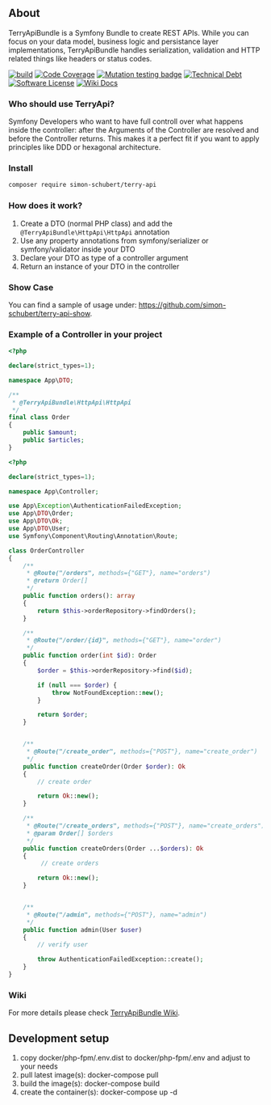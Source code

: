 ## About
TerryApiBundle is a Symfony Bundle to create REST APIs. While you can focus on your data model, business logic and persistance layer implementations, TerryApiBundle handles serialization, validation and HTTP related things like headers or status codes.

[![build](https://github.com/simon-schubert/terry-api/workflows/build/badge.svg)](https://github.com/simon-schubert/terry-api)
[![Code Coverage](https://codecov.io/gh/simon-schubert/terry-api/branch/master/graph/badge.svg)](https://codecov.io/gh/simon-schubert/terry-api)
[![Mutation testing badge](https://img.shields.io/endpoint?style=flat&url=https%3A%2F%2Fbadge-api.stryker-mutator.io%2Fgithub.com%2Fsimon-schubert%2Fterry-api%2Fmaster)](https://dashboard.stryker-mutator.io/reports/github.com/simon-schubert/terry-api/master)
[![Technical Debt](https://sonarcloud.io/api/project_badges/measure?project=simon-schubert_terry-api&metric=sqale_index)](https://sonarcloud.io/dashboard?id=simon-schubert_terry-api)
[![Software License](https://img.shields.io/badge/license-MIT-green.svg)](LICENSE)
[![Wiki Docs](https://img.shields.io/badge/wiki-docs-B29700)](https://github.com/simon-schubert/terry-api/wiki)

### Who should use TerryApi?
Symfony Developers who want to have full controll over what happens inside the controller: after the Arguments of the Controller are resolved and before the Controller returns. This makes it a perfect fit if you want to apply principles like DDD or hexagonal architecture.

### Install
```sh
composer require simon-schubert/terry-api
```

### How does it work?
1. Create a DTO (normal PHP class) and add the `@TerryApiBundle\HttpApi\HttpApi` annotation
1. Use any property annotations from symfony/serializer or symfony/validator inside your DTO
1. Declare your DTO as type of a controller argument 
1. Return an instance of your DTO in the controller

### Show Case
You can find a sample of usage under: https://github.com/simon-schubert/terry-api-show.

### Example of a Controller in your project

```php
<?php

declare(strict_types=1);

namespace App\DTO;

/**
 * @TerryApiBundle\HttpApi\HttpApi
 */
final class Order
{
    public $amount;
    public $articles;
}
```


```php
<?php

declare(strict_types=1);

namespace App\Controller;

use App\Exception\AuthenticationFailedException;
use App\DTO\Order;
use App\DTO\Ok;
use App\DTO\User;
use Symfony\Component\Routing\Annotation\Route;

class OrderController
{
    /**
     * @Route("/orders", methods={"GET"}, name="orders")
     * @return Order[]
     */
    public function orders(): array
    {
        return $this->orderRepository->findOrders();
    }

    /**
     * @Route("/order/{id}", methods={"GET"}, name="order")
     */
    public function order(int $id): Order
    {
        $order = $this->orderRepository->find($id);

        if (null === $order) {
            throw NotFoundException::new();
        }

        return $order;
    }


    /**
     * @Route("/create_order", methods={"POST"}, name="create_order")
     */
    public function createOrder(Order $order): Ok
    {
        // create order

        return Ok::new();
    }

    /**
     * @Route("/create_orders", methods={"POST"}, name="create_orders")
     * @param Order[] $orders
     */
    public function createOrders(Order ...$orders): Ok
    {
         // create orders

        return Ok::new();
    }


    /**
     * @Route("/admin", methods={"POST"}, name="admin")
     */
    public function admin(User $user)
    {
        // verify user

        throw AuthenticationFailedException::create();
    }
}
```

### Wiki
For more details please check [TerryApiBundle Wiki](https://github.com/simon-schubert/terry-api/wiki).

## Development setup
1. copy docker/php-fpm/.env.dist to docker/php-fpm/.env and adjust to your needs
1. pull latest image(s): docker-compose pull
1. build the image(s): docker-compose build
1. create the container(s): docker-compose up -d